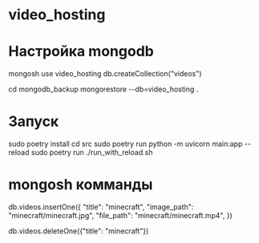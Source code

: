 # video_hosting

# Настройка mongodb

mongosh 
use video_hosting
db.createCollection("videos")

cd mongodb_backup
mongorestore --db=video_hosting .

# Запуск

sudo poetry install
cd src
sudo poetry run python -m uvicorn main:app --reload
sudo poetry run ./run_with_reload.sh


# mongosh комманды

db.videos.insertOne({
    "title": "minecraft",
    "image_path": "minecraft/minecraft.jpg",
    "file_path": "minecraft/minecraft.mp4",
})

db.videos.deleteOne({"title": "minecraft"})
